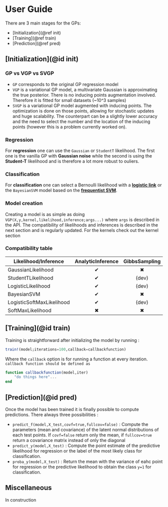 # User Guide

There are 3 main stages for the GPs:

- [Initialization](@ref init)
- [Training](@ref train)
- [Prediction](@ref pred)

## [Initialization](@id init)

### GP vs VGP vs SVGP

- `GP` corresponds to the original GP regression model
- `VGP` is a variational GP model, a multivariate Gaussian is approximating the true posterior. There is no inducing points augmentation involved. Therefore it is fitted for small datasets (~10^3 samples)
- `SVGP` is a variational GP model augmented with inducing points. The optimization is done on those points, allowing for stochastic updates and huge scalability. The counterpart can be a slightly lower accuracy and the need to select the number and the location of the inducing points (however this is a problem currently worked on).

### Regression

For **regression** one can use the `Gaussian` or `StudentT` likelihood. The first one is the vanilla GP with **Gaussian noise** while the second is using the __Student-T__ likelihood and is therefore a lot more robust to ouliers.

### Classification

For **classification** one can select a Bernoulli likelihood with a [**logistic link**](https://en.wikipedia.org/wiki/Logistic_function) or the `BayesianSVM` model based on the [**frequentist SVM**](https://en.wikipedia.org/wiki/Support_vector_machine#Bayesian_SVM).

### Model creation

Creating a model is as simple as doing `VGP(X,y,kernel,likelihood,inference;args...)` where `args` is described in the API. The compatibility of likelihoods and inferences is described in the next section and is regularly updated. For the kernels check out the kernel section

### Compatibility table

| Likelihood/Inference | AnalyticInference | GibbsSampling | NumericalInference(Quadrature) | NumericalInference(MCMCIntegration) |
| --- | :-: | :-: | :-: | :-: |
| GaussianLikelihood   | ✔  | ✖  | ✖ | ✖  |
| StudentTLikelihood   | ✔  | (dev)  | (dev) | ✖  |
| LogisticLikelihood   | ✔  | (dev)  | (dev) | ✖  |
| BayesianSVM   | ✔  | ✖  | ✖ | ✖  |
| LogisticSoftMaxLikelihood   | ✔  | (dev)  | ✖ | (dev)  |
| SoftMaxLikelihood   | ✖  |  ✖  | ✖  | (dev)  |


## [Training](@id train)

Training is straightforward after initializing the model by running :
```julia
train!(model;iterations=100,callback=callbackfunction)
```
Where the `callback` option is for running a function at every iteration. `callback function should be defined as`
```julia
function callbackfunction(model,iter)
    "do things here"...
end
```

## [Prediction](@id pred)

Once the model has been trained it is finally possible to compute predictions. There always three possibilities :

- `predict_f(model,X_test,covf=true,fullcov=false)` : Compute the parameters (mean and covariance) of the latent normal distributions of each test points. If `covf=false` return only the mean, if `fullcov=true` return a covariance matrix instead of only the diagonal
- `predict_y(model,X_test)` : Compute the point estimate of the predictive likelihood for regression or the label of the most likely class for classification.
- `proba_y(model,X_test)` : Return the mean with the variance of eahc point for regression or the predictive likelihood to obtain the class `y=1` for classification.

## Miscellaneous

In construction
<!-- ### Saving/Loading models

Once a model has been trained it is possible to save its state in a file by using  `save_trained_model(filename,model)`, a partial version of the file will be save in `filename`.

It is then possible to reload this file by using `load_trained_model(filename)`. **!!!However note that it will not be possible to train the model further!!!** This function is only meant to do further predictions.

### Pre-made callback functions

There is one (for now) premade function to return a a MVHistory object and callback function for the training of binary classification problems.
The callback will store the ELBO and the variational parameters at every iterations included in iter_points
If X_test and y_test are provided it will also store the test accuracy and the mean and median test loglikelihood -->
